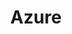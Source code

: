 ---
title: Azure
description: All posts related to Azure.
image:

# Badge style
style:
    background: "#2a9d8f"
    color: "#fff"
---
